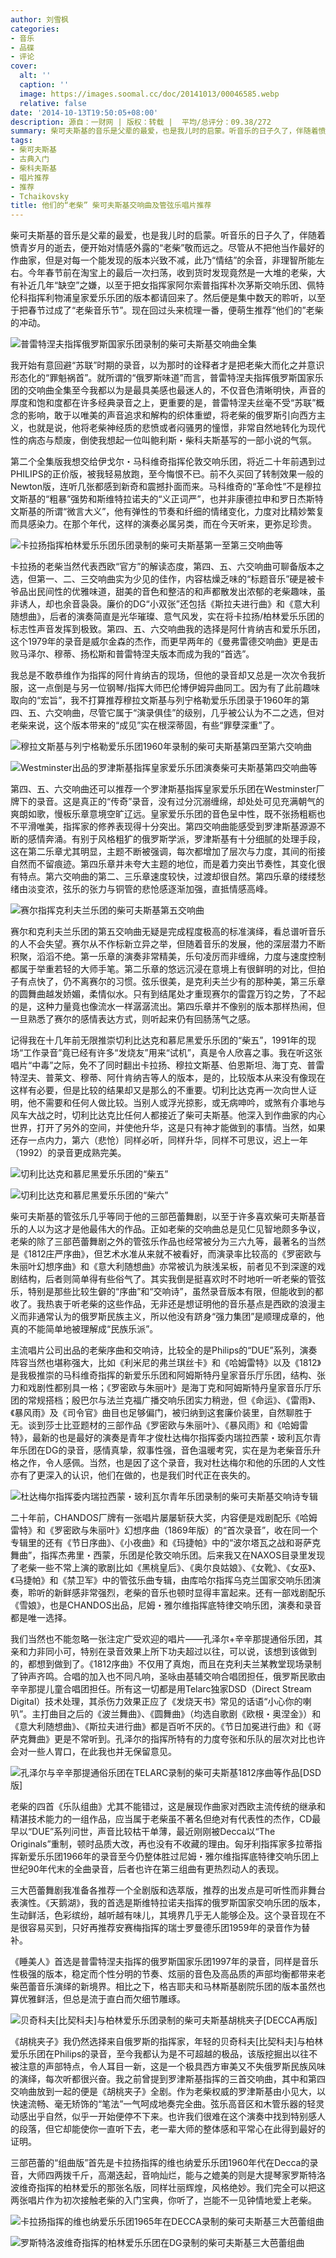 ```yaml
---
author: 刘雪枫
categories:
- 音乐
- 品碟
- 评论
cover:
  alt: ''
  caption: ''
  image: https://images.soomal.cc/doc/20141013/00046585.webp
  relative: false
date: '2014-10-13T19:50:05+08:00'
description: 源自：一财网 | 版权：转载 |  平均/总评分：09.38/272
summary: 柴可夫斯基的音乐是父辈的最爱，也是我儿时的启蒙。听音乐的日子久了，伴随着愤青岁月的逝去，便开始对情感外露的“老柴”敬而远之。尽管从不把他当作最好的作曲家，但是对每一个能发现的版本兴致不减，此乃“情结”的余音，非理智所能左右……
tags:
- 柴可夫斯基
- 古典入门
- 柴科夫斯基
- 唱片推荐
- 推荐
- Tchaikovsky
title: 他们的“老柴” 柴可夫斯基交响曲及管弦乐唱片推荐
---
```


柴可夫斯基的音乐是父辈的最爱，也是我儿时的启蒙。听音乐的日子久了，伴随着愤青岁月的逝去，便开始对情感外露的“老柴”敬而远之。尽管从不把他当作最好的作曲家，但是对每一个能发现的版本兴致不减，此乃“情结”的余音，非理智所能左右。今年春节前在淘宝上的最后一次扫荡，收到货时发现竟然是一大堆的老柴，大有补近几年“缺空”之嫌，以至于把女指挥家阿尔索普指挥朴次茅斯交响乐团、佩特伦科指挥利物浦皇家爱乐乐团的版本都请回来了。然后便是集中数天的聆听，以至于把春节过成了“老柴音乐节”。现在回过头来梳理一番，便萌生推荐“他们的”老柴的冲动。

![普雷特涅夫指挥俄罗斯国家乐团录制的柴可夫斯基交响曲全集](https://images.soomal.cc/doc/20141013/00046572_01.webp)





我开始有意回避“苏联”时期的录音，以为那时的诠释者才是把老柴大而化之并意识形态化的“罪魁祸首”。就所谓的“俄罗斯味道”而言，普雷特涅夫指挥俄罗斯国家乐团的交响曲全集至今我都以为是最具美感也最迷人的，不仅音色清晰明快，声音的厚度和饱和度都在许多经典录音之上，更重要的是，普雷特涅夫丝毫不受“苏联”概念的影响，敢于以唯美的声音追求和解构的织体重塑，将老柴的俄罗斯引向西方主义，也就是说，他将老柴神经质的悲愤或者闷骚男的憧憬，非常自然地转化为现代性的病态与颓废，倒使我想起一位叫鲍利斯・柴科夫斯基写的一部小说的气氛。

第二个全集版我想交给伊戈尔・马科维奇指挥伦敦交响乐团，将近二十年前遇到过PHILIPS的正价版，被我轻易放跑，至今悔恨不已。前不久买回了转制效果一般的Newton版，连听几张都感到新奇和震撼扑面而来。马科维奇的“革命性”不是穆拉文斯基的“粗暴”强势和斯维特拉诺夫的“义正词严”，也并非康德拉申和罗日杰斯特文斯基的所谓“微言大义”，他有弹性的节奏和纤细的情绪变化，力度对比精妙繁复而具感染力。在那个年代，这样的演奏必属另类，而在今天听来，更弥足珍贵。

![卡拉扬指挥柏林爱乐乐团乐团录制的柴可夫斯基第一至第三交响曲等](https://images.soomal.cc/doc/20141013/00046573_01.webp)





卡拉扬的老柴当然代表西欧“官方”的解读态度，第四、五、六交响曲可聊备版本之选，但第一、二、三交响曲实为少见的佳作，内容枯燥乏味的“标题音乐”硬是被卡爷品出民间性的优雅味道，甜美的音色和整洁的和声都散发出浓郁的老柴趣味，虽非诱人，却也余音袅袅。廉价的DG“小双张”还包括《斯拉夫进行曲》和《意大利随想曲》，后者的演奏简直是光华璀璨、意气风发，实在将卡拉扬/柏林爱乐乐团的标志性声音发挥到极致。第四、五、六交响曲我的选择是阿什肯纳吉和爱乐乐团，这个1979年的录音是威尔金森的杰作，而更早两年的《曼弗雷德交响曲》更是击败马泽尔、穆蒂、扬松斯和普雷特涅夫版本而成为我的“首选”。

我总是不敢恭维作为指挥的阿什肯纳吉的现场，但他的录音却又总是一次次令我折服，这一点倒是与另一位钢琴/指挥大师巴伦博伊姆异曲同工。因为有了此前趣味取向的“宏旨”，我不打算推荐穆拉文斯基与列宁格勒爱乐乐团录于1960年的第四、五、六交响曲，尽管它属于“演录俱佳”的级别，几乎被公认为不二之选，但对老柴来说，这个版本带来的“成见”实在根深蒂固，有些“罪孽深重”了。

![穆拉文斯基与列宁格勒爱乐乐团1960年录制的柴可夫斯基第四至第六交响曲](https://images.soomal.cc/doc/20141013/00046574.webp)





![Westminster出品的罗津斯基指挥皇家爱乐乐团演奏柴可夫斯基第四交响曲等](https://images.soomal.cc/doc/20141013/00046575_01.webp)





第四、五、六交响曲还可以推荐一个罗津斯基指挥皇家爱乐乐团在Westminster厂牌下的录音。这是真正的“传奇”录音，没有过分沉溺缠绵，却处处可见充满朝气的爽朗如歌，慢板乐章意境空旷辽远。皇家爱乐乐团的音色呈中性，既不张扬粗粝也不平滑唯美，指挥家的修养表现得十分突出。第四交响曲能感受到罗津斯基源源不断的感情奔涌。有别于风格粗犷的俄罗斯学派，罗津斯基有十分细腻的处理手段，这在第二乐章尤其明显，主题不断被强调，每次都增加了层次与力度，其间的衔接自然而不留痕迹。第四乐章并未夸大主题的地位，而是着力突出节奏性，其变化很有特点。第六交响曲的第二、三乐章速度较快，过渡却很自然。第四乐章的缕缕愁绪由淡变浓，弦乐的张力与铜管的悲怆感逐渐加强，直抵情感高峰。

![赛尔指挥克利夫兰乐团的柴可夫斯基第五交响曲](https://images.soomal.cc/doc/20141013/00046586_01.webp)





赛尔和克利夫兰乐团的第五交响曲无疑是完成程度极高的标准演绎，看总谱听音乐的人不会失望。赛尔从不作标新立异之举，但随着音乐的发展，他的深层潜力不断积聚，滔滔不绝。第一乐章的演奏非常精美，乐句凌厉而非缠绵，力度与速度控制都属于举重若轻的大师手笔。第二乐章的悠远沉浸在意境上有很鲜明的对比，但拍子有点快了，仍不离赛尔的习惯。弦乐很美，是克利夫兰少有的那种美，第三乐章的圆舞曲越发娇媚，柔情似水。只有到结尾处才重现赛尔的雷霆万钧之势，了不起的是，这种力量竟也像流水一样潺潺流出。第四乐章并不像别的版本那样热闹，但一旦熟悉了赛尔的感情表达方式，则听起来仍有回肠荡气之感。

记得我在十几年前无限推崇切利比达克和慕尼黑爱乐乐团的“柴五”，1991年的现场“工作录音”竟已经有许多“发烧友”用来“试机”，真是令人欣喜之事。我在听这张唱片“中毒”之际，免不了同时翻出卡拉扬、穆拉文斯基、伯恩斯坦、海丁克、普雷特涅夫、普莱文、穆蒂、阿什肯纳吉等人的版本，是的，比较版本从来没有像现在这样有必要，但是比较的结果却又是那么的不重要。切利比达克再一次向世人证明，他不需要和任何人做比较。当别人或浮光掠影，或无病呻吟，或煞有介事地与风车大战之时，切利比达克比任何人都接近了柴可夫斯基。他深入到作曲家的内心世界，打开了另外的空间，并使他升华，这是只有神才能做到的事情。当然，如果还存一点内力，第六（悲怆）同样必听，同样升华，同样不可思议，迟上一年（1992）的录音更成熟完美。

![切利比达克和慕尼黑爱乐乐团的“柴五”](https://images.soomal.cc/doc/20141013/00046576_01.webp)




![切利比达克和慕尼黑爱乐乐团的“柴六”](https://images.soomal.cc/doc/20141013/00046577_01.webp)





柴可夫斯基的管弦乐几乎等同于他的三部芭蕾舞剧，以至于许多喜欢柴可夫斯基音乐的人以为这才是他最伟大的作品。正如老柴的交响曲总是见仁见智地颇多争议，老柴的除了三部芭蕾舞剧之外的管弦乐作品也经常被分为三六九等，最著名的当然是《1812庄严序曲》，但艺术水准从来就不被看好，而演录率比较高的《罗密欧与朱丽叶幻想序曲》和《意大利随想曲》亦常被讥为肤浅呆板，前者见不到深邃的戏剧结构，后者则简单得有些俗气了。其实我倒是挺喜欢时不时地听一听老柴的管弦乐，特别是那些比较生僻的“序曲”和“交响诗”，虽然录音版本有限，但能收到的都收了。我热衷于听老柴的这些作品，无非还是想证明他的音乐基点是西欧的浪漫主义而非通常认为的俄罗斯民族主义，所以他没有跻身“强力集团”是顺理成章的，他真的不能简单地被理解成“民族乐派”。

主流唱片公司出品的老柴序曲和交响诗，比较全的是Philips的“DUE”系列，演奏阵容当然也堪称强大，比如《利米尼的弗兰琪丝卡》和《哈姆雷特》以及《1812》是我极推崇的马科维奇指挥的新爱乐乐团和阿姆斯特丹皇家音乐厅乐团，结构、张力和戏剧性都别具一格；《罗密欧与朱丽叶》是海丁克和阿姆斯特丹皇家音乐厅乐团的常规搭档；殷巴尔与法兰克福广播交响乐团实力稍逊，但《命运》、《雷雨》、《暴风雨》及《司令官》曲目也足够偏门，被归纳到这套廉价装里，自然聊胜于无。谈到莎士比亚题材的三部作品《罗密欧与朱丽叶》、《暴风雨》和《哈姆雷特》，最新的也是最好的演奏是青年才俊杜达梅尔指挥委内瑞拉西蒙・玻利瓦尔青年乐团在DG的录音，感情真挚，叙事性强，音色温暖考究，实在是为老柴音乐升格之作，令人感佩。当然，也是因了这个录音，我对杜达梅尔和他的乐团的人文性亦有了更深入的认识，他们在做的，也是我们时代正在丧失的。

![杜达梅尔指挥委内瑞拉西蒙・玻利瓦尔青年乐团录制的柴可夫斯基交响诗专辑](https://images.soomal.cc/doc/20141013/00046578.webp)





二十年前，CHANDOS厂牌有一张唱片屡屡斩获大奖，内容便是戏剧配乐《哈姆雷特》和《罗密欧与朱丽叶》幻想序曲（1869年版）的“首次录音”，收在同一个专辑里的还有《节日序曲》、《小夜曲》和《玛捷帕》中的“波尔塔瓦之战和哥萨克舞曲”，指挥杰弗里・西蒙，乐团是伦敦交响乐团。后来我又在NAXOS目录里发现了老柴一些不常上演的歌剧比如《黑桃皇后》、《奥尔良姑娘》、《女靴》、《女巫》、《马捷帕》和《禁卫军》中的管弦乐曲专辑，由库哈尔指挥乌克兰国家交响乐团演奏，聆听的新鲜感非常强烈，老柴的音乐也顿时显得丰富起来。还有一部戏剧配乐《雪娘》，也是CHANDOS出品，尼姆・雅尔维指挥底特律交响乐团，演奏和录音都是唯一选择。

我们当然也不能忽略一张注定广受欢迎的唱片――孔泽尔+辛辛那提通俗乐团，其亲和力非同小可，特别在录音效果上所下功夫超过以往，可以说，该想到该做到的，都想到做到了。《1812序曲》不仅用了真炮，而且在克利夫兰某教堂现场录制了钟声齐鸣。合唱的加入也不同凡响，圣咏由基辅交响合唱团担任，俄罗斯民歌由辛辛那提儿童合唱团担任。所有这一切都是用Telarc独家DSD（Direct Stream Digital）技术处理，其杀伤力效果正应了《发烧天书》常见的话语“小心你的喇叭”。主打曲目之后的《波兰舞曲》、《圆舞曲》（均选自歌剧《欧根・奥涅金》）和《意大利随想曲》、《斯拉夫进行曲》都是百听不厌的。《节日加冕进行曲》和《哥萨克舞曲》更是不常听到。孔泽尔的指挥所特有的力度夸张和乐队的层次对比也许会对一些人胃口，在此我也并无保留意见。

![孔泽尔与辛辛那提通俗乐团在TELARC录制的柴可夫斯基1812序曲等作品[DSD版]](https://images.soomal.cc/doc/20141013/00046579.webp)





老柴的四首《乐队组曲》尤其不能错过，这是展现作曲家对西欧主流传统的继承和精湛技术能力的一组作品，应当属于老柴虽不著名但绝对有代表性的杰作，CD最早以“DUE”系列问世，声音比较枯干单薄，最近刚刚被Decca以“The Originals”重制，顿时品质大改，再也没有不收藏的理由。匈牙利指挥家多拉蒂指挥新爱乐乐团1966年的录音至今仍整体胜过尼姆・雅尔维指挥底特律交响乐团上世纪90年代末的全曲录音，后者也许在第三组曲有更热烈动人的表现。

三大芭蕾舞剧我准备各推荐一个全剧版和选萃版，推荐的出发点是可听性而非舞台表演性。《天鹅湖》，我的首选是斯维特拉诺夫指挥的俄罗斯国家交响乐团的版本，生动鲜活，色彩缤纷，越听越有味儿，其境界几乎无人能够企及。这个录音现在不是很容易买到，只好再推荐安赛梅指挥的瑞士罗曼德乐团1959年的录音作为替补。

《睡美人》首选是普雷特涅夫指挥的俄罗斯国家乐团1997年的录音，同样是音乐性极强的版本，稳定而个性分明的节奏、炫丽的音色及高品质的声部均衡都带来老柴芭蕾音乐演绎的新境界。相比之下，格吉耶夫和马林斯基剧院乐团的版本虽然也算优雅鲜活，但总是流于直白而欠细节雕琢。

![贝奇科夫[比契科夫]与柏林爱乐乐团录制的柴可夫斯基胡桃夹子[DECCA再版]](https://images.soomal.cc/doc/20141013/00046580_01.webp)





《胡桃夹子》我仍然选择来自俄罗斯的指挥家，年轻的贝奇科夫[比契科夫]与柏林爱乐乐团在Philips的录音，至今我都认为是不可超越的极品，该版挖掘出以往不被注意的声部特点，令人耳目一新，这是一个极具西方审美又不失俄罗斯民族风味的演绎，每次听都很兴奋。我之前曾提到罗津斯基指挥的三首交响曲，其中和第四交响曲放到一起的便是《胡桃夹子》全剧。作为老柴权威的罗津斯基由小见大，以快速流畅、毫无矫饰的“笔法”一气呵成地奏完全曲。弦乐高音区和木管乐器的轻灵动感出乎自然，似乎一开始便停不下来。也许我们很难在这个演奏中找到特别感人的段落，但它却能使你一直听下去，老一辈大师的整体感和平常心在此得到最好的证明。

三部芭蕾的“组曲版”首先是卡拉扬指挥的维也纳爱乐乐团1960年代在Decca的录音，大师四两拨千斤，高潮迭起，音响灿烂，能与之媲美的则是大提琴家罗斯特洛波维奇指挥的柏林爱乐的那张名版，同样壮丽辉煌，风格绝妙。我们完全可以把这两张唱片作为初次接触老柴的入门宝典，你听了，岂能不一见钟情地爱上老柴。

![卡拉扬指挥的维也纳爱乐乐团1965年在DECCA录制的柴可夫斯基三大芭蕾组曲](https://images.soomal.cc/doc/20141013/00046581_01.webp)




![罗斯特洛波维奇指挥的柏林爱乐乐团在DG录制的柴可夫斯基三大芭蕾组曲](https://images.soomal.cc/doc/20141013/00046582_01.webp)